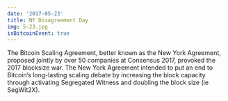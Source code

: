 ```yaml
---
date: '2017-05-23'
title: NY Disagreement Day
img: 5-23.jpg
isBitcoinEvent: true
---
```


The Bitcoin Scaling Agreement, better known as the New York Agreement, proposed jointly by over 50 companies at Consensus 2017, provoked the 2017 blocksize war. The New York Agreement intended to put an end to Bitcoin’s long-lasting scaling debate by increasing the block capacity through activating Segregated Witness and doubling the block size (ie SegWit2X). 

